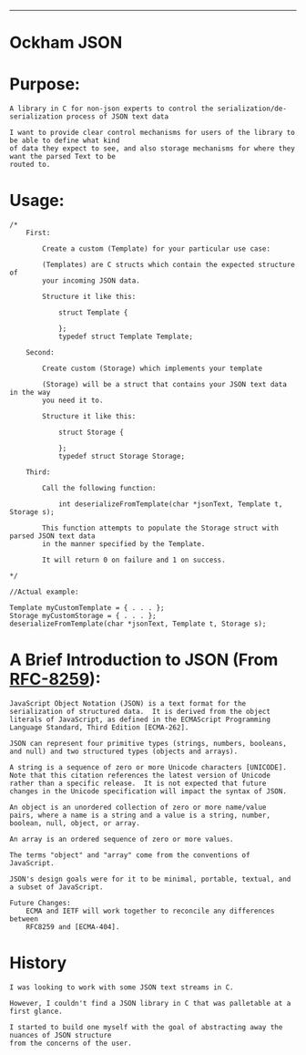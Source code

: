 _________________________________________________________________________________________
# Ockham JSON

# Purpose: 

    A library in C for non-json experts to control the serialization/de-serialization process of JSON text data
            
    I want to provide clear control mechanisms for users of the library to be able to define what kind 
    of data they expect to see, and also storage mechanisms for where they want the parsed Text to be 
    routed to. 
            
# Usage:
    
    /*
        First: 

            Create a custom (Template) for your particular use case:

            (Templates) are C structs which contain the expected structure of 
            your incoming JSON data.

            Structure it like this:

                struct Template {

                };
                typedef struct Template Template;
        
        Second: 
            
            Create custom (Storage) which implements your template
        
            (Storage) will be a struct that contains your JSON text data in the way 
            you need it to. 

            Structure it like this:

                struct Storage {

                };
                typedef struct Storage Storage;
        
        Third:
            
            Call the following function:

                int deserializeFromTemplate(char *jsonText, Template t, Storage s);

            This function attempts to populate the Storage struct with parsed JSON text data
            in the manner specified by the Template. 

            It will return 0 on failure and 1 on success.

    */

    //Actual example: 

    Template myCustomTemplate = { . . . };
    Storage myCustomStorage = { . . . };
    deserializeFromTemplate(char *jsonText, Template t, Storage s);
            
        
# A Brief Introduction to JSON (From [RFC-8259](https://www.rfc-editor.org/rfc/rfc8259)):
    
    JavaScript Object Notation (JSON) is a text format for the
    serialization of structured data.  It is derived from the object
    literals of JavaScript, as defined in the ECMAScript Programming
    Language Standard, Third Edition [ECMA-262].

    JSON can represent four primitive types (strings, numbers, booleans,
    and null) and two structured types (objects and arrays).

    A string is a sequence of zero or more Unicode characters [UNICODE].
    Note that this citation references the latest version of Unicode
    rather than a specific release.  It is not expected that future
    changes in the Unicode specification will impact the syntax of JSON.

    An object is an unordered collection of zero or more name/value
    pairs, where a name is a string and a value is a string, number,
    boolean, null, object, or array.

    An array is an ordered sequence of zero or more values.

    The terms "object" and "array" come from the conventions of
    JavaScript.

    JSON's design goals were for it to be minimal, portable, textual, and
    a subset of JavaScript.

    Future Changes:
        ECMA and IETF will work together to reconcile any differences between
        RFC8259 and [ECMA-404]. 

# History

    I was looking to work with some JSON text streams in C. 

    However, I couldn't find a JSON library in C that was palletable at a first glance.

    I started to build one myself with the goal of abstracting away the nuances of JSON structure
    from the concerns of the user. 